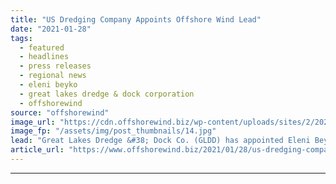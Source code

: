 ```yaml
---
title: "US Dredging Company Appoints Offshore Wind Lead"
date: "2021-01-28"
tags: 
  - featured
  - headlines
  - press releases
  - regional news
  - eleni beyko
  - great lakes dredge & dock corporation
  - offshorewind
source: "offshorewind"
image_url: "https://cdn.offshorewind.biz/wp-content/uploads/sites/2/2021/01/28083007/US-Dredging-Company-Appoints-Offshore-Wind-Lead.jpg"
image_fp: "/assets/img/post_thumbnails/14.jpg"
lead: "Great Lakes Dredge &#38; Dock Co. (GLDD) has appointed Eleni Beyko as Senior Vice President"
article_url: "https://www.offshorewind.biz/2021/01/28/us-dredging-company-appoints-offshore-wind-lead/"
---
```


---
